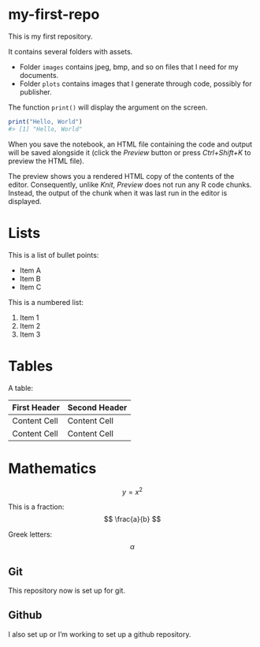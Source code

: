 
<!-- README.md is generated from README.Rmd. Please edit that file -->

# my-first-repo

<!-- badges: start -->
<!-- badges: end -->

This is my first repository.

It contains several folders with assets.

- Folder `images` contains jpeg, bmp, and so on files that I need for my
  documents.
- Folder `plots` contains images that I generate through code, possibly
  for publisher.

The function `print()` will display the argument on the screen.

``` r
print("Hello, World")
#> [1] "Hello, World"
```

When you save the notebook, an HTML file containing the code and output
will be saved alongside it (click the *Preview* button or press
*Ctrl+Shift+K* to preview the HTML file).

The preview shows you a rendered HTML copy of the contents of the
editor. Consequently, unlike *Knit*, *Preview* does not run any R code
chunks. Instead, the output of the chunk when it was last run in the
editor is displayed.

# Lists

This is a list of bullet points:

- Item A
- Item B
- Item C

This is a numbered list:

1.  Item 1
2.  Item 2
3.  Item 3

# Tables

A table:

| First Header | Second Header |
|--------------|---------------|
| Content Cell | Content Cell  |
| Content Cell | Content Cell  |

# Mathematics

$$
y = x^2
$$

This is a fraction: $$
\frac{a}{b}
$$

Greek letters: $$
\alpha
$$

## Git

This repository now is set up for git.

## Github

I also set up or I’m working to set up a github repository.
